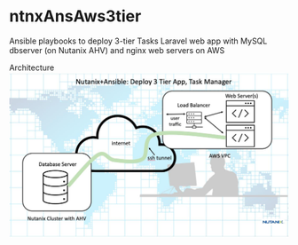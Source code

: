 # ntnxAnsAws3tier
Ansible playbooks to deploy 3-tier Tasks Laravel web app with MySQL dbserver (on Nutanix AHV) and nginx web servers on AWS

Architecture
![Application Architecture](images/arch-ansible-small.jpeg)
